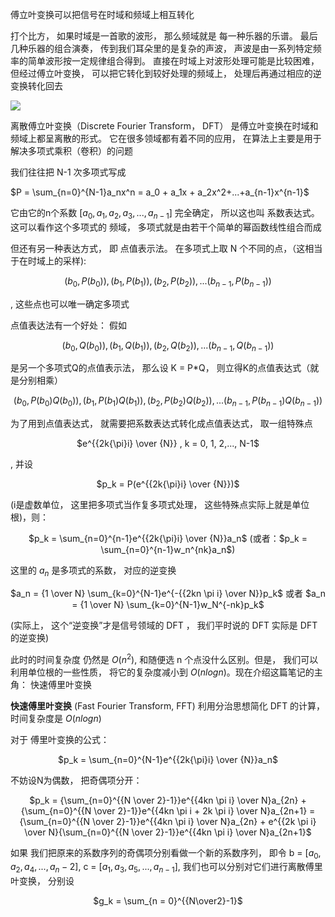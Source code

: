 傅立叶变换可以把信号在时域和频域上相互转化

打个比方， 如果时域是一首歌的波形， 那么频域就是 每一种乐器的乐谱。 最后几种乐器的组合演奏， 传到我们耳朵里的是复杂的声波， 声波是由一系列特定频率的简单波形按一定规律组合得到。 直接在时域上对波形处理可能是比较困难， 但经过傅立叶变换， 可以把它转化到较好处理的频域上， 处理后再通过相应的逆变换转化回去

<p align="center">

![](https://pic3.zhimg.com/v2-bb1427097bb4a91d4a78e384641ab8fa_b.webp)

</p>

离散傅立叶变换（Discrete Fourier Transform， DFT） 是傅立叶变换在时域和频域上都呈离散的形式。 它在很多领域都有着不同的应用， 在算法上主要是用于解决多项式乘积（卷积）的问题

我们往往把 N-1 次多项式写成 
<p align="center">

$P = \sum_{n=0}^{N-1}a_nx^n = a_0 + a_1x + a_2x^2+...+a_{n-1}x^{n-1}$

</p> 

它由它的n个系数 [$a_0, a_1, a_2, a_3,...,a_{n-1}$] 完全确定， 所以这也叫 系数表达式。 这可以看作这个多项式的 频域， 多项式就是由若干个简单的幂函数线性组合而成

但还有另一种表达方式， 即 点值表示法。 在多项式上取 N 个不同的点，（这相当于在时域上的采样): 
<center>

$(b_0, P(b_0)), (b_1, P(b_1)), (b_2, P(b_2)),...(b_{n-1}, P(b_{n-1}))$
</center>
, 这些点也可以唯一确定多项式

点值表达法有一个好处： 假如 
<center>

$(b_0, Q(b_0)), (b_1, Q(b_1)), (b_2, Q(b_2)),...(b_{n-1}, Q(b_{n-1}))$

</center> 

是另一个多项式Q的点值表示法， 那么设 K = P*Q， 则立得K的点值表达式（就是分别相乘）
<center>

$(b_0, P(b_0)Q(b_0)), (b_1, P(b_1)Q(b_1)), (b_2, P(b_2)Q(b_2)),...(b_{n-1}, P(b_{n-1})Q(b_{n-1}))$

</center>
为了用到点值表达式， 就需要把系数表达式转化成点值表达式， 取一组特殊点 
<center>

$e^{{2k{\pi}i} \over {N}} , k = 0, 1, 2,..., N-1$
</center>, 并设 
<center>

$p_k = P(e^{{2k{\pi}i} \over {N}})$</center>
(i是虚数单位， 这里把多项式当作复多项式处理， 这些特殊点实际上就是单位根)，则：
<center>

$p_k = \sum_{n=0}^{n-1}e^{{2k{\pi}i} \over {N}}a_n$ (或者：$p_k = \sum_{n=0}^{n-1}w_n^{nk}a_n$)
</center>

这里的 $a_n$ 是多项式的系数， 对应的逆变换
<center>

$a_n = {1 \over N} \sum_{k=0}^{N-1}e^{-{{2kn \pi i} \over N}}p_k$ 或者 $a_n = {1 \over N} \sum_{k=0}^{N-1}w_N^{-nk}p_k$

</center>
(实际上， 这个“逆变换”才是信号领域的 DFT ， 我们平时说的 DFT 实际是 DFT 的逆变换)

此时的时间复杂度 仍然是 $O(n^2)$, 和随便选 n 个点没什么区别。但是， 我们可以利用单位根的一些性质， 将它的复杂度减小到 $O(nlogn)$。现在介绍这篇笔记的主角： 快速傅里叶变换

**快速傅里叶变换** (Fast Fourier Transform, FFT) 利用分治思想简化 DFT 的计算， 时间复杂度是 $O(nlogn)$

对于 傅里叶变换的公式：
<center>

$p_k = \sum_{n=0}^{N-1}e^{{2k{\pi}i} \over {N}}a_n$ 
</center>
不妨设N为偶数， 把奇偶项分开：
<center>

$p_k = {\sum_{n=0}^{{N \over 2}-1}}e^{{4kn \pi i} \over N}a_{2n} + {\sum_{n=0}^{{N \over 2}-1}}e^{{4kn \pi i + 2k \pi i} \over N}a_{2n+1} = {\sum_{n=0}^{{N \over 2}-1}}e^{{4kn \pi i} \over N}a_{2n} + e^{{2k \pi i} \over N}{\sum_{n=0}^{{N \over 2}-1}}e^{{4kn \pi i} \over N}a_{2n+1}$
</center>

如果 我们把原来的系数序列的奇偶项分别看做一个新的系数序列， 即令 b = $[a_0, a_2, a_4,..., a_n-2]$, 
c = $[a_1, a_3, a_5, ..., a_{n-1}]$, 我们也可以分别对它们进行离散傅里叶变换， 分别设
<center>

$g_k = \sum_{n = 0}^{{N\over2}-1}$ 
</center>